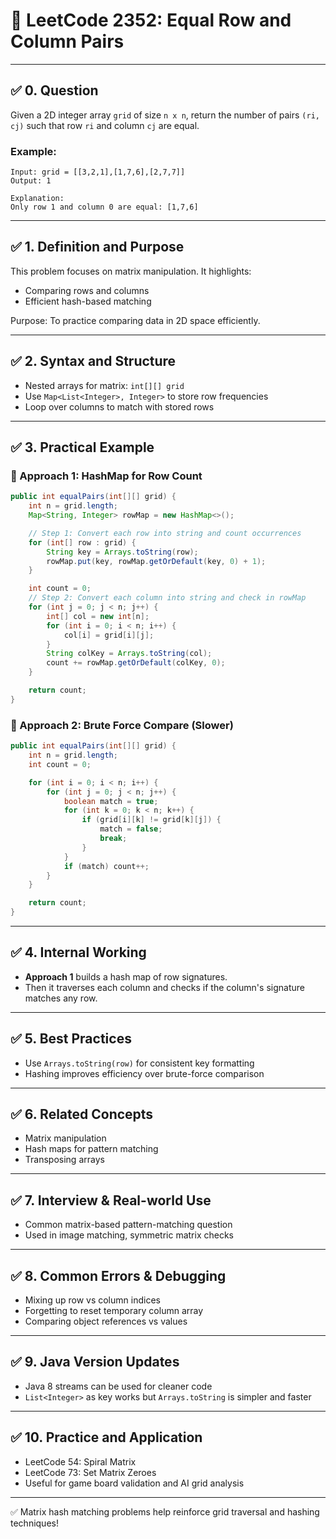 # 📘 LeetCode 2352: Equal Row and Column Pairs

---

## ✅ 0. Question

Given a 2D integer array `grid` of size `n x n`, return the number of pairs `(ri, cj)` such that row `ri` and column `cj` are equal.

### Example:

```text
Input: grid = [[3,2,1],[1,7,6],[2,7,7]]
Output: 1

Explanation:
Only row 1 and column 0 are equal: [1,7,6]
```

---

## ✅ 1. Definition and Purpose

This problem focuses on matrix manipulation. It highlights:

- Comparing rows and columns
- Efficient hash-based matching

Purpose: To practice comparing data in 2D space efficiently.

---

## ✅ 2. Syntax and Structure

- Nested arrays for matrix: `int[][] grid`
- Use `Map<List<Integer>, Integer>` to store row frequencies
- Loop over columns to match with stored rows

---

## ✅ 3. Practical Example

### 🔹 Approach 1: HashMap for Row Count

```java
public int equalPairs(int[][] grid) {
    int n = grid.length;
    Map<String, Integer> rowMap = new HashMap<>();

    // Step 1: Convert each row into string and count occurrences
    for (int[] row : grid) {
        String key = Arrays.toString(row);
        rowMap.put(key, rowMap.getOrDefault(key, 0) + 1);
    }

    int count = 0;
    // Step 2: Convert each column into string and check in rowMap
    for (int j = 0; j < n; j++) {
        int[] col = new int[n];
        for (int i = 0; i < n; i++) {
            col[i] = grid[i][j];
        }
        String colKey = Arrays.toString(col);
        count += rowMap.getOrDefault(colKey, 0);
    }

    return count;
}
```

### 🔹 Approach 2: Brute Force Compare (Slower)

```java
public int equalPairs(int[][] grid) {
    int n = grid.length;
    int count = 0;

    for (int i = 0; i < n; i++) {
        for (int j = 0; j < n; j++) {
            boolean match = true;
            for (int k = 0; k < n; k++) {
                if (grid[i][k] != grid[k][j]) {
                    match = false;
                    break;
                }
            }
            if (match) count++;
        }
    }

    return count;
}
```

---

## ✅ 4. Internal Working

- **Approach 1** builds a hash map of row signatures.
- Then it traverses each column and checks if the column's signature matches any row.

---

## ✅ 5. Best Practices

- Use `Arrays.toString(row)` for consistent key formatting
- Hashing improves efficiency over brute-force comparison

---

## ✅ 6. Related Concepts

- Matrix manipulation
- Hash maps for pattern matching
- Transposing arrays

---

## ✅ 7. Interview & Real-world Use

- Common matrix-based pattern-matching question
- Used in image matching, symmetric matrix checks

---

## ✅ 8. Common Errors & Debugging

- Mixing up row vs column indices
- Forgetting to reset temporary column array
- Comparing object references vs values

---

## ✅ 9. Java Version Updates

- Java 8 streams can be used for cleaner code
- `List<Integer>` as key works but `Arrays.toString` is simpler and faster

---

## ✅ 10. Practice and Application

- LeetCode 54: Spiral Matrix
- LeetCode 73: Set Matrix Zeroes
- Useful for game board validation and AI grid analysis

---

✅ Matrix hash matching problems help reinforce grid traversal and hashing techniques!

